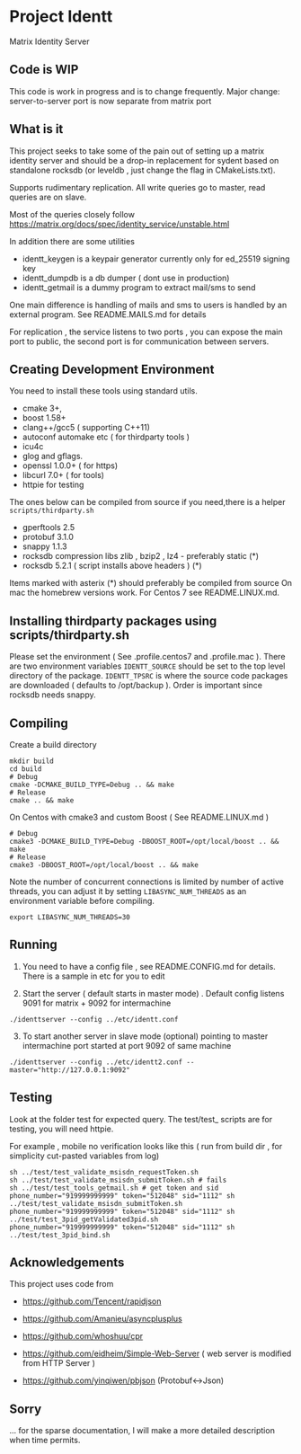 # Project Identt

Matrix Identity Server

## Code is WIP

This code is work in progress and is to change frequently.
Major change: server-to-server port is now separate from matrix port

## What is it

This project seeks to take some of the pain out of setting up a matrix identity server
and should be a drop-in replacement for sydent based on standalone rocksdb
(or leveldb , just change the flag in CMakeLists.txt). 

Supports rudimentary replication. All write queries go to master, read queries are on slave.

Most of the queries closely follow https://matrix.org/docs/spec/identity_service/unstable.html

In addition there are some utilities

- identt_keygen is a keypair generator currently only for ed_25519 signing key
- identt_dumpdb is a db dumper ( dont use in production)
- identt_getmail is a dummy program to extract mail/sms to send 

One main difference is handling of mails and sms to users is handled by an external program. 
See README.MAILS.md for details

For replication , the service listens to two ports , you can expose the main port to public, the second port is for
communication between servers.

## Creating Development Environment

You need to install these tools using standard utils.
- cmake 3+,
- boost 1.58+
- clang++/gcc5 ( supporting C++11)
- autoconf automake etc ( for thirdparty tools )
- icu4c
- glog and gflags.
- openssl 1.0.0+ ( for https)
- libcurl 7.0+ ( for tools)
- httpie for testing

The ones below can be compiled from source if you need,there is a helper `scripts/thirdparty.sh`
- gperftools 2.5
- protobuf 3.1.0
- snappy 1.1.3
- rocksdb compression libs zlib , bzip2 , lz4 - preferably static (*)
- rocksdb 5.2.1  ( script installs above headers ) (*)

Items marked with asterix (*) should preferably be compiled from source
On mac the homebrew versions work. For Centos 7 see README.LINUX.md.

## Installing thirdparty packages using scripts/thirdparty.sh

Please set the environment ( See .profile.centos7 and .profile.mac ). There are two environment variables
`IDENTT_SOURCE` should be set to the top level directory of the package. 
`IDENTT_TPSRC` is where the source code packages are downloaded ( defaults to /opt/backup ).
Order is important since rocksdb needs snappy.

## Compiling

Create a build directory

```
mkdir build
cd build
# Debug
cmake -DCMAKE_BUILD_TYPE=Debug .. && make
# Release
cmake .. && make
```

On Centos with cmake3 and custom Boost ( See README.LINUX.md )

```
# Debug
cmake3 -DCMAKE_BUILD_TYPE=Debug -DBOOST_ROOT=/opt/local/boost .. && make
# Release
cmake3 -DBOOST_ROOT=/opt/local/boost .. && make
```

Note the number of concurrent connections is limited by number of active threads, you can adjust it
by setting `LIBASYNC_NUM_THREADS` as an environment variable before compiling.

```
export LIBASYNC_NUM_THREADS=30
```

## Running

1. You need to have a config file , see README.CONFIG.md for details. There is a sample in etc for you to edit

2. Start the server ( default starts in master mode) . Default config listens 9091 for matrix + 9092 for intermachine

```
./identtserver --config ../etc/identt.conf
```

3. To start another server in slave mode (optional) pointing to master intermachine port started at port 9092 of same machine

```
./identtserver --config ../etc/identt2.conf --master="http://127.0.0.1:9092"
```

## Testing

Look at the folder test for expected query.
The test/test_ scripts are for testing, you will need httpie.

For example , mobile no verification looks like this ( run from build dir , for simplicity cut-pasted variables from log)

```
sh ../test/test_validate_msisdn_requestToken.sh 
sh ../test/test_validate_msisdn_submitToken.sh # fails
sh ../test/test_tools_getmail.sh # get token and sid
phone_number="919999999999" token="512048" sid="1112" sh ../test/test_validate_msisdn_submitToken.sh
phone_number="919999999999" token="512048" sid="1112" sh ../test/test_3pid_getValidated3pid.sh 
phone_number="919999999999" token="512048" sid="1112" sh ../test/test_3pid_bind.sh 
```

## Acknowledgements

This project uses code from

- https://github.com/Tencent/rapidjson
- https://github.com/Amanieu/asyncplusplus
- https://github.com/whoshuu/cpr

- https://github.com/eidheim/Simple-Web-Server ( web server is modified from HTTP Server )
- https://github.com/yinqiwen/pbjson (Protobuf<->Json)

## Sorry

... for the sparse documentation, I will make a more detailed description when time permits.
